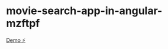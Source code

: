 # movie-search-app-in-angular-mzftpf

[Demo ⚡️](https://movie-search-app-in-angular-mzftpf.stackblitz.io/)
